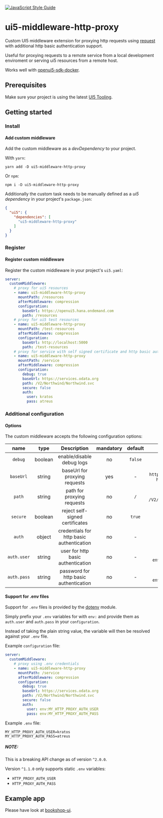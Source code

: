 [![JavaScript Style Guide](https://img.shields.io/badge/code_style-standard-brightgreen.svg)](https://standardjs.com)

# ui5-middleware-http-proxy

Custom UI5 middleware extension for proxying http requests using [request](https://github.com/request/request)
with additional http basic authentication support.

Useful for proxying requests to a remote service from a local development enviroment or serving ui5 resources from a remote host.

Works well with [openui5-sdk-docker](https://github.com/pwasem/openui5-sdk-docker).

## Prerequisites

Make sure your project is using the latest [UI5 Tooling](https://sap.github.io/ui5-tooling/pages/GettingStarted/).

## Getting started

### Install

#### Add custom middleware

Add the custom middleware as a _devDependency_ to your project.

With `yarn`:

```shell
yarn add -D ui5-middleware-http-proxy
```

Or `npm`:

```shell
npm i -D ui5-middleware-http-proxy
```

Additionally the custom task needs to be manually defined as a _ui5 dependency_ in your project's `package.json`:

```json
{
  "ui5": {
    "dependencies": [
      "ui5-middleware-http-proxy"
    ]
  }
}
```

### Register

#### Register custom middleware

Register the custom middleware in your project's `ui5.yaml`:

```yaml
server:
  customMiddleware:
    # proxy for ui5 resources
    - name: ui5-middleware-http-proxy
      mountPath: /resources
      afterMiddleware: compression
      configuration:
        baseUrl: https://openui5.hana.ondemand.com
        path: /resources
    # proxy for ui5 test resources
    - name: ui5-middleware-http-proxy
      mountPath: /test-resources
      afterMiddleware: compression
      configuration:
        baseUrl: http://localhost:5000
        path: /test-resources
    # proxy for service with self signed certificate and http basic authentication
    - name: ui5-middleware-http-proxy
      mountPath: /service
      afterMiddleware: compression
      configuration:
        debug: true
        baseUrl: https://services.odata.org
        path: /V2/Northwind/Northwind.svc
        secure: false
        auth:
          user: kratos
          pass: atreus
```

### Additional configuration

#### Options

The custom middleware accepts the following configuration options:

|    name        |   type  |                Description                | mandatory | default |                        examples                       |
|:--------------:|:-------:|:-----------------------------------------:|:---------:|:-------:|:-----------------------------------------------------:|
|   `debug`      | boolean |         enable/disable debug logs         |     no    | `false` |                     `true`, `false`                   |
|   `baseUrl`    |  string |       baseUrl for proxying requests       |    yes    |    -    | `https://services.odata.org`, `http://localhost:5000` |
|    `path`      |  string |         path for proxying requests        |     no    |   `/`   |      `/resources`, `/V2/Northwind/Northwind.svc`      |
|   `secure`     | boolean |      reject self-signed certificates      |     no    |  `true` |                     `true`, `false`                   |
|    `auth`      |  object | credentials for http basic authentication |     no    |    -    |                                                       |
| `auth.user`    |  string |     user for http basic authentication    |     no    |    -    | `kratos`, `env:HTTP_PROXY_AUTH_USER`                  |
| `auth.pass`    |  string |   password for http basic authentication  |     no    |    -    | `atreus`, `env:HTTP_PROXY_AUTH_PASS`                  |

#### Support for .env files

Support for `.env` files is provided by the [dotenv](https://github.com/motdotla/dotenv) module.

Simply prefix your `.env` variables for with `env:` and provide them as `auth.user` and `auth.pass` in your `configuration`.

Instead of taking the plain string value, the variable will then be resolved against your `.env` file.

Example `configuration` file:

```yaml
server:
  customMiddleware:
    # proxy using .env credentials
    - name: ui5-middleware-http-proxy
      mountPath: /service
      afterMiddleware: compression
      configuration:
        debug: true
        baseUrl: https://services.odata.org
        path: /V2/Northwind/Northwind.svc
        secure: false
        auth:
          user: env:MY_HTTP_PROXY_AUTH_USER
          pass: env:MY_HTTP_PROXY_AUTH_PASS
```

Example `.env` file:

```shell
MY_HTTP_PROXY_AUTH_USER=kratos
MY_HTTP_PROXY_AUTH_PASS=atreus
```

##### NOTE:
This is a breaking API change as of version `^2.0.0`.

Version `^1.1.0` only supports static `.env` variables:

- `HTTP_PROXY_AUTH_USER`
- `HTTP_PROXY_AUTH_PASS`

## Example app

Please have look at [bookshop-ui](https://github.com/pwasem/bookshop-ui).
